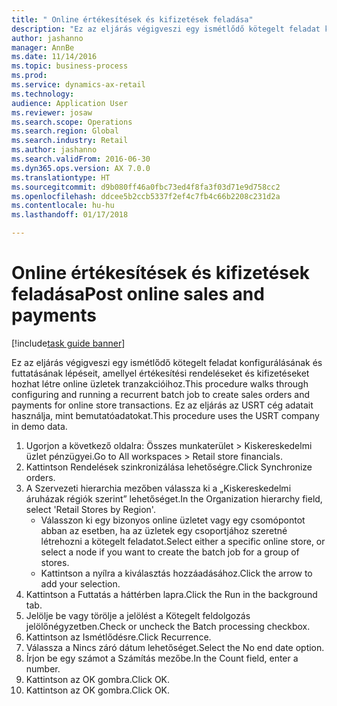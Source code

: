 ```yaml
--- 
title: " Online értékesítések és kifizetések feladása"
description: "Ez az eljárás végigveszi egy ismétlődő kötegelt feladat konfigurálásának és futtatásának lépéseit, amellyel értékesítési rendeléseket és kifizetéseket hozhat létre online üzletek tranzakcióihoz."
author: jashanno
manager: AnnBe
ms.date: 11/14/2016
ms.topic: business-process
ms.prod: 
ms.service: dynamics-ax-retail
ms.technology: 
audience: Application User
ms.reviewer: josaw
ms.search.scope: Operations
ms.search.region: Global
ms.search.industry: Retail
ms.author: jashanno
ms.search.validFrom: 2016-06-30
ms.dyn365.ops.version: AX 7.0.0
ms.translationtype: HT
ms.sourcegitcommit: d9b080ff46a0fbc73ed4f8fa3f03d71e9d758cc2
ms.openlocfilehash: ddcee5b2ccb5337f2ef4c7fb4c66b2208c231d2a
ms.contentlocale: hu-hu
ms.lasthandoff: 01/17/2018

---
```

# <a name="post-online-sales-and-payments"></a><span data-ttu-id="1c470-103"> Online értékesítések és kifizetések feladása</span><span class="sxs-lookup"><span data-stu-id="1c470-103">Post online sales and payments</span></span>

[!include[task guide banner](../includes/task-guide-banner.md)]

<span data-ttu-id="1c470-104">Ez az eljárás végigveszi egy ismétlődő kötegelt feladat konfigurálásának és futtatásának lépéseit, amellyel értékesítési rendeléseket és kifizetéseket hozhat létre online üzletek tranzakcióihoz.</span><span class="sxs-lookup"><span data-stu-id="1c470-104">This procedure walks through configuring and running a recurrent batch job to create sales orders and payments for online store transactions.</span></span> <span data-ttu-id="1c470-105">Ez az eljárás az USRT cég adatait használja, mint bemutatóadatokat.</span><span class="sxs-lookup"><span data-stu-id="1c470-105">This procedure uses the USRT company in demo data.</span></span>

1. <span data-ttu-id="1c470-106">Ugorjon a következő oldalra: Összes munkaterület > Kiskereskedelmi üzlet pénzügyei.</span><span class="sxs-lookup"><span data-stu-id="1c470-106">Go to All workspaces > Retail store financials.</span></span>
2. <span data-ttu-id="1c470-107">Kattintson Rendelések szinkronizálása lehetőségre.</span><span class="sxs-lookup"><span data-stu-id="1c470-107">Click Synchronize orders.</span></span>
3. <span data-ttu-id="1c470-108">A Szervezeti hierarchia mezőben válassza ki a „Kiskereskedelmi áruházak régiók szerint” lehetőséget.</span><span class="sxs-lookup"><span data-stu-id="1c470-108">In the Organization hierarchy field, select 'Retail Stores by Region'.</span></span>
    * <span data-ttu-id="1c470-109">Válasszon ki egy bizonyos online üzletet vagy egy csomópontot abban az esetben, ha az üzletek egy csoportjához szeretné létrehozni a kötegelt feladatot.</span><span class="sxs-lookup"><span data-stu-id="1c470-109">Select either a specific online store, or select a node if you want to create the batch job for a group of stores.</span></span>  
    * <span data-ttu-id="1c470-110">Kattintson a nyílra a kiválasztás hozzáadásához.</span><span class="sxs-lookup"><span data-stu-id="1c470-110">Click the arrow to add your selection.</span></span>  
4. <span data-ttu-id="1c470-111">Kattintson a Futtatás a háttérben lapra.</span><span class="sxs-lookup"><span data-stu-id="1c470-111">Click the Run in the background tab.</span></span>
5. <span data-ttu-id="1c470-112">Jelölje be vagy törölje a jelölést a Kötegelt feldolgozás jelölőnégyzetben.</span><span class="sxs-lookup"><span data-stu-id="1c470-112">Check or uncheck the Batch processing checkbox.</span></span>
6. <span data-ttu-id="1c470-113">Kattintson az Ismétlődésre.</span><span class="sxs-lookup"><span data-stu-id="1c470-113">Click Recurrence.</span></span>
7. <span data-ttu-id="1c470-114">Válassza a Nincs záró dátum lehetőséget.</span><span class="sxs-lookup"><span data-stu-id="1c470-114">Select the No end date option.</span></span>
8. <span data-ttu-id="1c470-115">Írjon be egy számot a Számítás mezőbe.</span><span class="sxs-lookup"><span data-stu-id="1c470-115">In the Count field, enter a number.</span></span>
9. <span data-ttu-id="1c470-116">Kattintson az OK gombra.</span><span class="sxs-lookup"><span data-stu-id="1c470-116">Click OK.</span></span>
10. <span data-ttu-id="1c470-117">Kattintson az OK gombra.</span><span class="sxs-lookup"><span data-stu-id="1c470-117">Click OK.</span></span>



